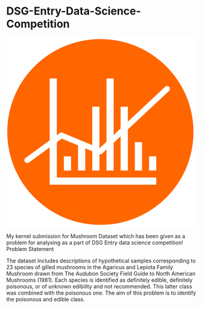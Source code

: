 # DSG-Entry-Data-Science-Competition
![Alt text](DSGlogo.png?raw=true "DSG")

My kernel submission for Mushroom Dataset which has been given as a problem for analysing as a part of DSG Entry data science competition!
Problem Statement

The dataset includes descriptions of hypothetical samples corresponding to 23 species of gilled mushrooms in the Agaricus and Lepiota Family Mushroom drawn from The Audubon Society Field Guide to North American Mushrooms (1981). Each species is identified as definitely edible, definitely poisonous, or of unknown edibility and not recommended. This latter class was combined with the poisonous one. The aim of this problem is to identify the poisonous and edible class.
